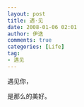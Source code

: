 ```yaml
---
layout: post
title: 遇·见
date: 2008-01-06 02:01
author: 伊迭
comments: true
categories: [Life]
tag:
- 遇见
---
```

遇见你，

是那么的美好。
